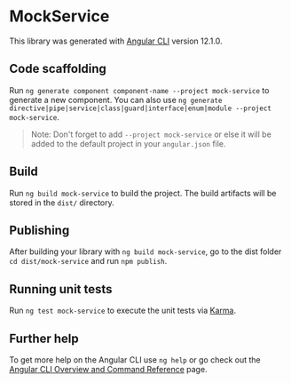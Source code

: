# MockService

This library was generated with [Angular CLI](https://github.com/angular/angular-cli) version 12.1.0.

## Code scaffolding

Run `ng generate component component-name --project mock-service` to generate a new component. You can also use `ng generate directive|pipe|service|class|guard|interface|enum|module --project mock-service`.
> Note: Don't forget to add `--project mock-service` or else it will be added to the default project in your `angular.json` file. 

## Build

Run `ng build mock-service` to build the project. The build artifacts will be stored in the `dist/` directory.

## Publishing

After building your library with `ng build mock-service`, go to the dist folder `cd dist/mock-service` and run `npm publish`.

## Running unit tests

Run `ng test mock-service` to execute the unit tests via [Karma](https://karma-runner.github.io).

## Further help

To get more help on the Angular CLI use `ng help` or go check out the [Angular CLI Overview and Command Reference](https://angular.io/cli) page.
